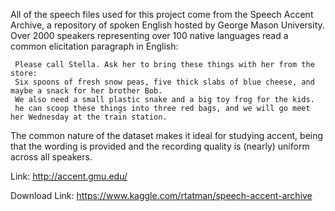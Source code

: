 All of the speech files used for this project come from the Speech Accent Archive, a repository of spoken English hosted by George Mason University.
Over 2000 speakers representing over 100 native languages read a common elicitation paragraph in English:

     Please call Stella. Ask her to bring these things with her from the store:
     Six spoons of fresh snow peas, five thick slabs of blue cheese, and maybe a snack for her brother Bob.
     We also need a small plastic snake and a big toy frog for the kids. 
     he can scoop these things into three red bags, and we will go meet her Wednesday at the train station.
    
The common nature of the dataset makes it ideal for studying accent, being that the wording is provided and the recording quality is (nearly) uniform across all speakers.

Link: http://accent.gmu.edu/

Download Link: https://www.kaggle.com/rtatman/speech-accent-archive
